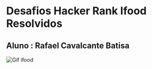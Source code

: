# Desafios Hacker Rank Ifood Resolvidos
## Aluno : Rafael Cavalcante Batisa
![Gif ifood](https://giphy.com/gifs/iFood-transparent-XbXMUa6dxiod6BXquy/embed)
